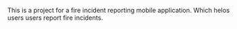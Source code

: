 This is a project for a fire incident reporting mobile application. Which helos users users report fire incidents. 
